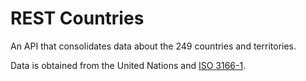 # REST Countries

An API that consolidates data about the 249 countries and territories.

Data is obtained from the United Nations and [ISO 3166-1](https://en.wikipedia.org/wiki/ISO_3166-1#Codes).
